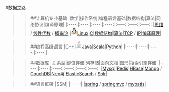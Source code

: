 #数据之路

>>##计算机专业基础
|数学|操作系统|编程语言基础|数据结构|算法|网络协议|编译原理|
|:----:|:----:|:----:|:----:|:----:|:----:|:----:|
|[思维]() / [线性代数]() / [概率论]() |[![linux](images/s1-linux-20-24.jpg)Linux]()|[C]()|[数据结构]()|[算法]()|[TCP]() / [IP]()|[编译原理]()|

>>##编程高级语言
|[C++]()|[![java](images/s1-java-20-24.jpg)Java]()|[Scala]()|[Python]()|
|:----:|:----:|:----:|:----:|

>>##数据库
|关系型|键值存储|列存储|面向文档|图形|搜索引擎存储|
|:----:|:----:|:----:|:----:|:----:|:----:|
|[Mysql]()|[Redis]()|[HBase]()|[Mongo]() / [CouchDB]()|[Neo4j]()|[ElasticSearch]() / [Solr]()|

>>##语言框架
|SSM|
|:----:|
|[spring]() / [springmvc]() / [mybatis]()|




